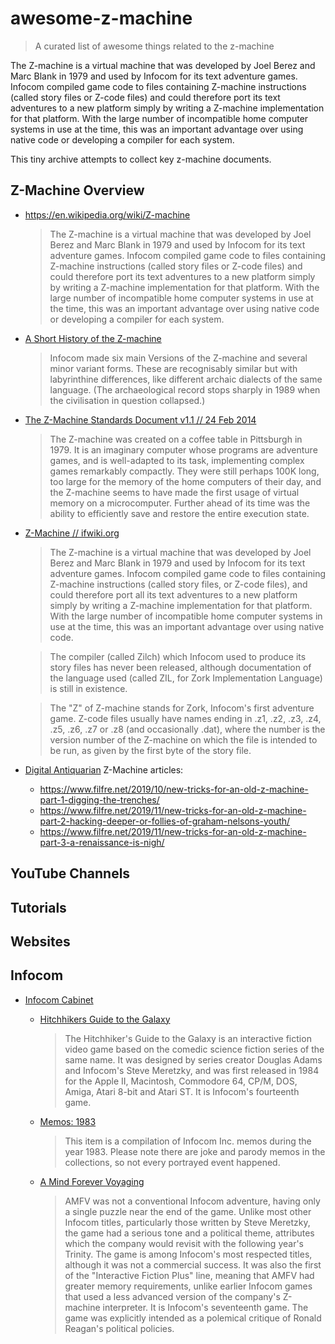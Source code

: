 # awesome-z-machine

> A curated list of awesome things related to the z-machine

The Z-machine is a virtual machine that was developed by Joel Berez and Marc Blank in 1979 and used by Infocom for its text adventure games. Infocom compiled game code to files containing Z-machine instructions (called story files or Z-code files) and could therefore port its text adventures to a new platform simply by writing a Z-machine implementation for that platform. With the large number of incompatible home computer systems in use at the time, this was an important advantage over using native code or developing a compiler for each system.

This tiny archive attempts to collect key z-machine documents.

## Z-Machine Overview

- https://en.wikipedia.org/wiki/Z-machine

  > The Z-machine is a virtual machine that was developed by Joel Berez and Marc Blank in 1979 and used by Infocom for its text adventure games. Infocom compiled game code to files containing Z-machine instructions (called story files or Z-code files) and could therefore port its text adventures to a new platform simply by writing a Z-machine implementation for that platform. With the large number of incompatible home computer systems in use at the time, this was an important advantage over using native code or developing a compiler for each system.

- [A Short History of the Z-machine](https://www.inform-fiction.org/zmachine/standards/z1point0/appd.html)

  > Infocom made six main Versions of the Z-machine and several minor variant forms. These are recognisably similar but with labyrinthine differences, like different archaic dialects of the same language. (The archaeological record stops sharply in 1989 when the civilisation in question collapsed.)

- [The Z-Machine Standards Document v1.1 // 24 Feb 2014](https://www.inform-fiction.org/zmachine/standards/z1point1/index.html)

  > The Z-machine was created on a coffee table in Pittsburgh in 1979. It is an imaginary computer whose programs are adventure games, and is well-adapted to its task, implementing complex games remarkably compactly. They were still perhaps 100K long, too large for the memory of the home computers of their day, and the Z-machine seems to have made the first usage of virtual memory on a microcomputer. Further ahead of its time was the ability to efficiently save and restore the entire execution state.

- [Z-Machine // ifwiki.org](http://www.ifwiki.org/index.php/Z-machine)

  > The Z-machine is a virtual machine that was developed by Joel Berez and Marc Blank in 1979 and used by Infocom for its text adventure games. Infocom compiled game code to files containing Z-machine instructions (called story files, or Z-code files), and could therefore port all its text adventures to a new platform simply by writing a Z-machine implementation for that platform. With the large number of incompatible home computer systems in use at the time, this was an important advantage over using native code.

  > The compiler (called Zilch) which Infocom used to produce its story files has never been released, although documentation of the language used (called ZIL, for Zork Implementation Language) is still in existence.

  > The "Z" of Z-machine stands for Zork, Infocom's first adventure game. Z-code files usually have names ending in .z1, .z2, .z3, .z4, .z5, .z6, .z7 or .z8 (and occasionally .dat), where the number is the version number of the Z-machine on which the file is intended to be run, as given by the first byte of the story file.

- [Digital Antiquarian](https://www.filfre.net/) Z-Machine articles:

  - https://www.filfre.net/2019/10/new-tricks-for-an-old-z-machine-part-1-digging-the-trenches/
  - https://www.filfre.net/2019/11/new-tricks-for-an-old-z-machine-part-2-hacking-deeper-or-follies-of-graham-nelsons-youth/
  - https://www.filfre.net/2019/11/new-tricks-for-an-old-z-machine-part-3-a-renaissance-is-nigh/

## YouTube Channels

## Tutorials

## Websites

## Infocom

- [Infocom Cabinet]()

  - [Hitchhikers Guide to the Galaxy](https://archive.org/details/InfocomCabinetHitchhikersGuide)

    > The Hitchhiker's Guide to the Galaxy is an interactive fiction video game based on the comedic science fiction series of the same name. It was designed by series creator Douglas Adams and Infocom's Steve Meretzky, and was first released in 1984 for the Apple II, Macintosh, Commodore 64, CP/M, DOS, Amiga, Atari 8-bit and Atari ST. It is Infocom's fourteenth game.

  - [Memos: 1983]()

    > This item is a compilation of Infocom Inc. memos during the year 1983. Please note there are joke and parody memos in the collections, so not every portrayed event happened.

  - [A Mind Forever Voyaging](https://archive.org/details/InfocomCabinetAMindForeverVoyaging)

    > AMFV was not a conventional Infocom adventure, having only a single puzzle near the end of the game. Unlike most other Infocom titles, particularly those written by Steve Meretzky, the game had a serious tone and a political theme, attributes which the company would revisit with the following year's Trinity. The game is among Infocom's most respected titles, although it was not a commercial success. It was also the first of the "Interactive Fiction Plus" line, meaning that AMFV had greater memory requirements, unlike earlier Infocom games that used a less advanced version of the company's Z-machine interpreter. It is Infocom's seventeenth game. The game was explicitly intended as a polemical critique of Ronald Reagan's political policies.
